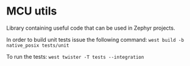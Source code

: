 
# MCU utils

Library containing useful code that can be used in Zephyr projects.

In order to build unit tests issue the following command:
``west build -b native_posix tests/unit``

To run the tests: 
``west twister -T tests --integration ``
